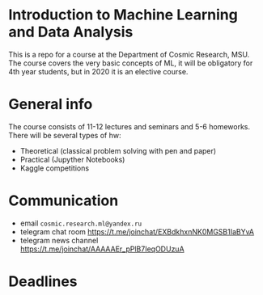 # Introduction to Machine Learning and Data Analysis

This is a repo for a course at the Department of Cosmic Research, MSU. The course covers the very basic concepts of ML, it will be obligatory for 4th year students, but in 2020 it is an elective course.

# General info
The course consists of 11-12 lectures and seminars and 5-6 homeworks.
There will be several types of hw:
- Theoretical (classical problem solving with pen and paper)
- Practical (Jupyther Notebooks)
- Kaggle competitions


# Communication
- email `сosmic.research.ml@yandex.ru`
- telegram chat room https://t.me/joinchat/EXBdkhxnNK0MGSB1IaBYvA
- telegram news channel https://t.me/joinchat/AAAAAEr_pPlB7IeqODUzuA

# Deadlines
